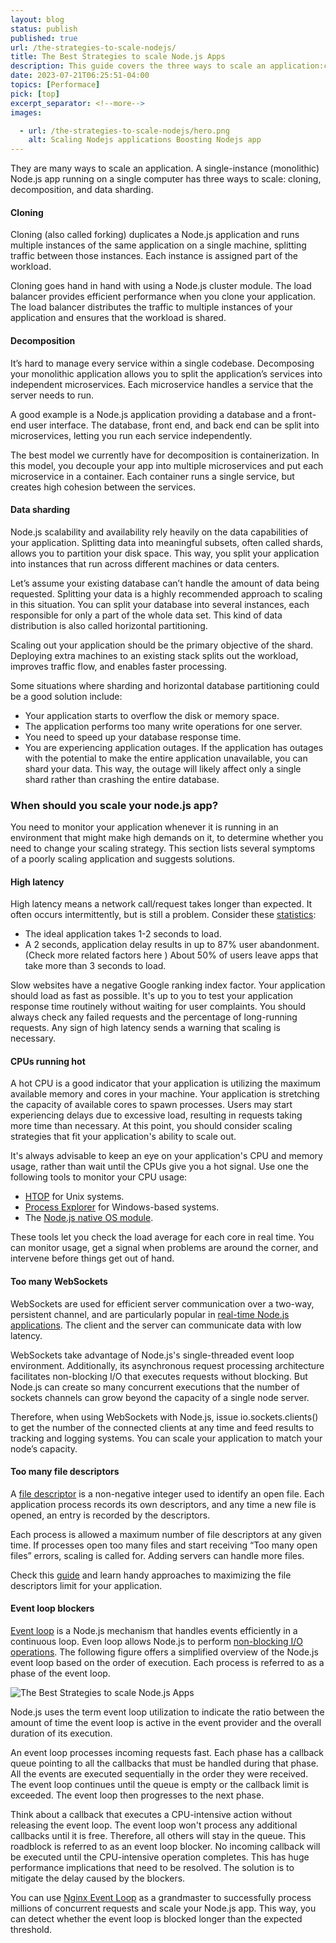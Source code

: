 ```yaml
---
layout: blog
status: publish
published: true
url: /the-strategies-to-scale-nodejs/
title: The Best Strategies to scale Node.js Apps
description: This guide covers the three ways to scale an application:cloning, decomposition, and data sharding.
date: 2023-07-21T06:25:51-04:00
topics: [Performace]
pick: [top]
excerpt_separator: <!--more-->
images:

  - url: /the-strategies-to-scale-nodejs/hero.png
    alt: Scaling Nodejs applications Boosting Nodejs app
---
```

They are many ways to scale an application. A single-instance (monolithic) Node.js app running on a single computer has three ways to scale: cloning, decomposition, and data sharding.
<!--more-->

#### Cloning

Cloning (also called forking) duplicates a Node.js application and runs multiple instances of the same application on a single machine, splitting traffic between those instances. Each instance is assigned part of the 
workload.

Cloning goes hand in hand with using a Node.js cluster module. The load balancer provides efficient performance when you clone your application. The load balancer distributes the traffic to multiple instances of your application and ensures that the workload is shared.

#### Decomposition

It’s hard to manage every service within a single codebase. Decomposing your monolithic application allows you to split the application’s services into independent microservices. Each microservice handles a service that the server needs to run.

A good example is a Node.js application providing a database and a front-end user interface. The database, front end, and back end can be split into microservices, letting you run each service independently.

The best model we currently have for decomposition is containerization. In this model, you decouple your app into multiple microservices and put each microservice in a container. Each container runs a single service, but creates high cohesion between the services.

#### Data sharding

Node.js scalability and availability rely heavily on the data capabilities of your application. Splitting data into meaningful subsets, often called shards, allows you to partition your disk space. This way, you split your application into instances that run across different machines or data centers.

Let’s assume your existing database can’t handle the amount of data being requested. Splitting your data is a highly recommended approach to scaling in this situation. You can split your database into several instances, each responsible for only a part of the whole data set. This kind of data distribution is also called horizontal partitioning.

Scaling out your application should be the primary objective of the shard. Deploying extra machines to an existing stack splits out the workload, improves traffic flow, and enables faster processing.

Some situations where sharding and horizontal database partitioning could be a good solution include:

- Your application starts to overflow the disk or memory space.
- The application performs too many write operations for one server.
- You need to speed up your database response time.
- You are experiencing application outages. If the application has outages with the potential to make the entire application unavailable, you can shard your data. This way, the outage will likely affect only a single shard rather than crashing the entire database.

### When should you scale your node.js app?

You need to monitor your application whenever it is running in an environment that might make high demands on it, to determine whether you need to change your scaling strategy. This section lists several symptoms of a poorly scaling application and suggests solutions.

#### High latency

High latency means a network call/request takes longer than expected. It often occurs intermittently, but is still a problem. Consider these [statistics](https://www.hobo-web.co.uk/your-website-design-should-load-in-4-seconds/#:~:text=The):

- The ideal application takes 1-2 seconds to load.
- A 2 seconds, application delay results in up to 87% user abandonment. (Check more related factors here ) About 50% of users leave apps that take more than 3 seconds to load.

Slow websites have a negative Google ranking index factor. Your application should load as fast as possible. It's up to you to test your application response time routinely without waiting for user complaints. You should always check any failed requests and the percentage of long-running requests. Any sign of high latency sends a warning that scaling is necessary.

#### CPUs running hot

A hot CPU is a good indicator that your application is utilizing the maximum available memory and cores in your machine. Your application is stretching the capacity of available cores to spawn processes. Users may start experiencing delays due to excessive load, resulting in requests taking more time than necessary. At this point, you should consider scaling strategies that fit your application's ability to scale out.

It's always advisable to keep an eye on your application's CPU and memory usage, rather than wait until the CPUs give you a hot signal. Use one the following tools to monitor your CPU usage:

- [HTOP](https://htop.dev/) for Unix systems.
- [Process Explorer](https://learn.microsoft.com/en-us/sysinternals/downloads/process-explorer) for Windows-based systems.
- The [Node.js native OS module](https://nodejs.org/api/os.html#os).

These tools let you check the load average for each core in real time. You can monitor usage, get a signal when problems are around the corner, and intervene before things get out of hand.

#### Too many WebSockets

WebSockets are used for efficient server communication over a two-way, persistent channel, and are particularly popular in  [real-time Node.js applications](https://www.simform.com/blog/build-real-time-apps-node-js/). The client and the server can communicate data with low latency.

WebSockets take advantage of Node.js's single-threaded event loop environment. Additionally, its asynchronous request processing architecture facilitates non-blocking I/O that executes requests without blocking. But Node.js can create so many concurrent executions that the number of sockets channels can grow beyond the capacity of a single node server.

Therefore, when using WebSockets with Node.js, issue io.sockets.clients() to get the number of the connected clients at any time and feed results to tracking and logging systems. You can scale your application to match your node’s capacity.

#### Too many file descriptors

A [file descriptor](https://nodejs.dev/en/learn/working-with-file-descriptors-in-nodejs/) is a non-negative integer used to identify an open file. Each application process records its own descriptors, and any time a new file is opened, an entry is recorded by the descriptors.

Each process is allowed a maximum number of file descriptors at any given time. If processes open too many files and start receiving “Too many open files” errors, scaling is called for. Adding servers can handle more files.

Check this [guide](http://woshub.com/too-many-open-files-error-linux/#:~:text=It%20means%20that%20a%20process,the%20values%20are%20rather%20small.) and learn handy approaches to maximizing the file descriptors limit for your application.

#### Event loop blockers

[Event loop](https://nodejs.org/ru/docs/guides/event-loop-timers-and-nexttick/) is a Node.js mechanism that handles events efficiently in a continuous loop. Even loop allows Node.js to perform [non-blocking I/O operations](https://nodejs.org/en/docs/guides/blocking-vs-non-blocking/). The following figure offers a simplified overview of the Node.js event loop based on the order of execution. Each process is referred to as a phase of the event loop.

![The Best Strategies to scale Node.js Apps](/the-strategies-to-scale-nodejs/loop.png)

Node.js uses the term event loop utilization to indicate the ratio between the amount of time the event loop is active in the event provider and the overall duration of its execution.

An event loop processes incoming requests fast. Each phase has a callback queue pointing to all the callbacks that must be handled during that phase. All the events are executed sequentially in the order they were received. The event loop continues until the queue is empty or the callback limit is exceeded. The event loop then progresses to the next phase.

Think about a callback that executes a CPU-intensive action without releasing the event loop. The event loop won't process any additional callbacks until it is free. Therefore, all others will stay in the queue. This roadblock is referred to as an event loop blocker. No incoming callback will be executed until the CPU-intensive operation completes. This has huge performance implications that need to be resolved. The solution is to mitigate the delay caused by the blockers.

You can use [Nginx Event Loop](https://www.nginx.com/blog/thread-pools-boost-performance-9x/) as a grandmaster to successfully process millions of concurrent requests and scale your Node.js app. This way, you can detect whether the event loop is blocked longer than the expected threshold.